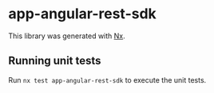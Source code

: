 # app-angular-rest-sdk

This library was generated with [Nx](https://nx.dev).

## Running unit tests

Run `nx test app-angular-rest-sdk` to execute the unit tests.
